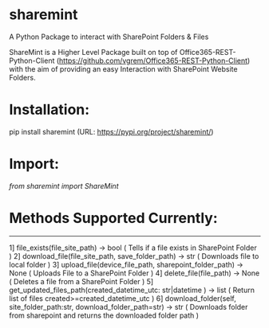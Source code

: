 # sharemint
A Python Package to interact with SharePoint Folders &amp; Files

ShareMint is a Higher Level Package built on top of Office365-REST-Python-Client (https://github.com/vgrem/Office365-REST-Python-Client) with the aim of providing an easy Interaction with SharePoint Website Folders.

# Installation: 
pip install sharemint
(URL: https://pypi.org/project/sharemint/)

# Import: 
_from sharemint import ShareMint_


# Methods Supported Currently:
-------
1] file_exists(file_site_path) -> bool ( Tells if a file exists in SharePoint Folder ) 
2] download_file(file_site_path, save_folder_path) -> str ( Downloads file to local folder )
3] upload_file(device_file_path, sharepoint_folder_path) -> None ( Uploads File to a SharePoint Folder )
4] delete_file(file_path) -> None ( Deletes a file from a SharePoint Folder )
5] get_updated_files_path(created_datetime_utc: str|datetime ) -> list ( Return list of files created>=created_datetime_utc )
6] download_folder(self, site_folder_path:str, download_folder_path=str) -> str ( Downloads folder from sharepoint and returns the downloaded folder path )
